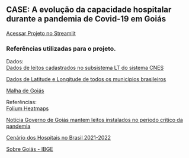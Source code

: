 ## CASE: A evolução da capacidade hospitalar durante a pandemia de Covid-19 em Goiás

[Acessar Projeto no Streamlit](https://lucianawaka-leitos-goias-pandemia-app-s3o21t.streamlit.app)
### Referências utilizadas para o projeto.
Dados:  
[Dados de leitos cadastrados no subsistema LT do sistema CNES](https://datasus.saude.gov.br/transferencia-de-arquivos)  
                
[Dados de Latitude e Longitude de todos os municípios brasileiros](https://github.com/kelvins/Municipios-Brasileiros)  
                
[Malha de Goiás](https://servicodados.ibge.gov.br/api/v3/malhas/estados/GO?formato=application/vnd.geo+json)  
                             
Referências:  
[Folium Heatmaps](https://blog.jovian.ai/interesting-heatmaps-using-python-folium-ee41b118a996)  
                
[Notícia Governo de Goiás mantem leitos instalados no periodo critico da pandemia](https://www.saude.go.gov.br/noticias/16950-governo-de-goias-mantem-leitos-instalados-no-periodo-critico-da-pandemia)   
                
[Cenário dos Hospitais no Brasil 2021-2022](http://cnsaude.org.br/wp-content/uploads/2022/07/CNSAUDE-FBH-CENARIOS-2022.pdf)  
                
[Sobre Goiás - IBGE](https://www.ibge.gov.br/cidades-e-estados/go.html)

        
